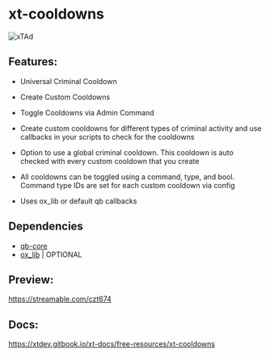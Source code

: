 # xt-cooldowns
![xTAd](https://user-images.githubusercontent.com/101474430/233859688-2b3b9ecc-41c8-41a6-b2e3-a9f1aad473ee.gif)

## Features:
- Universal Criminal Cooldown
- Create Custom Cooldowns
- Toggle Cooldowns via Admin Command

- Create custom cooldowns for different types of criminal activity and use callbacks in your scripts to check for the cooldowns
- Option to use a global criminal cooldown. This cooldown is auto checked with every custom cooldown that you create
- All cooldowns can be toggled using a command, type, and bool. Command type IDs are set for each custom cooldown via config
- Uses ox_lib or default qb callbacks

## Dependencies
- [qb-core](https://github.com/qbcore-framework/qb-core)
- [ox_lib](https://github.com/overextended/ox_lib) | OPTIONAL

## Preview:
https://streamable.com/czt674

## Docs:
https://xtdev.gitbook.io/xt-docs/free-resources/xt-cooldowns
